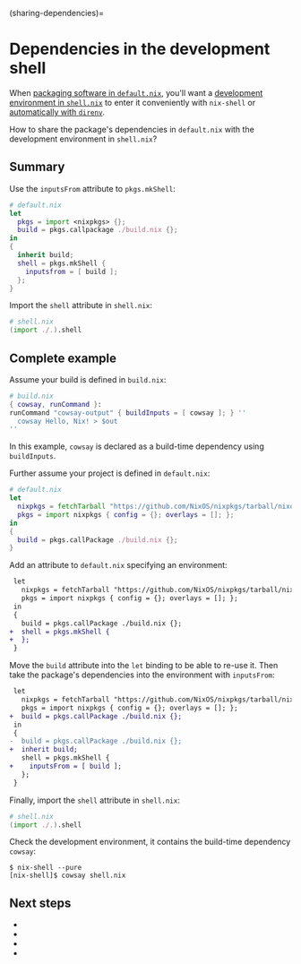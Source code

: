 (sharing-dependencies)=
# Dependencies in the development shell

When [packaging software in `default.nix`](packaging-existing-software), you'll want a [development environment in `shell.nix`](declarative-reproducible-envs) to enter it conveniently with `nix-shell` or [automatically with `direnv`](./direnv).

How to share the package's dependencies in `default.nix` with the development environment in `shell.nix`?

## Summary

Use the `inputsFrom` attribute to `pkgs.mkShell`:

```nix
# default.nix
let
  pkgs = import <nixpkgs> {};
  build = pkgs.callpackage ./build.nix {};
in
{
  inherit build;
  shell = pkgs.mkShell {
    inputsfrom = [ build ];
  };
}
```

Import the `shell` attribute in `shell.nix`:

```nix
# shell.nix
(import ./.).shell
```

## Complete example

Assume your build is defined in `build.nix`:

```nix
# build.nix
{ cowsay, runCommand }:
runCommand "cowsay-output" { buildInputs = [ cowsay ]; } ''
  cowsay Hello, Nix! > $out
''
```

In this example, `cowsay` is declared as a build-time dependency using `buildInputs`.

Further assume your project is defined in `default.nix`:

```nix
# default.nix
let
  nixpkgs = fetchTarball "https://github.com/NixOS/nixpkgs/tarball/nixos-22.11";
  pkgs = import nixpkgs { config = {}; overlays = []; };
in
{
  build = pkgs.callPackage ./build.nix {};
}
```

Add an attribute to `default.nix` specifying an environment:


```diff
 let
   nixpkgs = fetchTarball "https://github.com/NixOS/nixpkgs/tarball/nixos-22.11";
   pkgs = import nixpkgs { config = {}; overlays = []; };
 in
 {
   build = pkgs.callPackage ./build.nix {};
+  shell = pkgs.mkShell {
+  };
 }
```

Move the `build` attribute into the `let` binding to be able to re-use it.
Then take the package's dependencies into the environment with `inputsFrom`:

```diff
 let
   nixpkgs = fetchTarball "https://github.com/NixOS/nixpkgs/tarball/nixos-22.11";
   pkgs = import nixpkgs { config = {}; overlays = []; };
+  build = pkgs.callPackage ./build.nix {};
 in
 {
-  build = pkgs.callPackage ./build.nix {};
+  inherit build;
   shell = pkgs.mkShell {
+    inputsFrom = [ build ];
   };
 }
```

Finally, import the `shell` attribute in `shell.nix`:

```nix
# shell.nix
(import ./.).shell
```

Check the development environment, it contains the build-time dependency `cowsay`:

```console
$ nix-shell --pure
[nix-shell]$ cowsay shell.nix
```

## Next steps

- [](pinning-nixpkgs)
- [](./direnv)
- [](python-dev-environment)
- [](packaging-existing-software)
